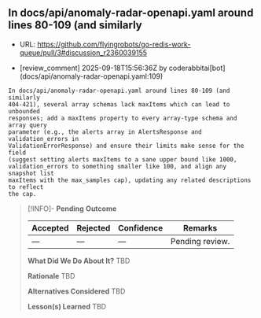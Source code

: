 ## In docs/api/anomaly-radar-openapi.yaml around lines 80-109 (and similarly

- URL: https://github.com/flyingrobots/go-redis-work-queue/pull/3#discussion_r2360039155

- [review_comment] 2025-09-18T15:56:36Z by coderabbitai[bot] (docs/api/anomaly-radar-openapi.yaml:109)

```text
In docs/api/anomaly-radar-openapi.yaml around lines 80-109 (and similarly
404-421), several array schemas lack maxItems which can lead to unbounded
responses; add a maxItems property to every array-type schema and array query
parameter (e.g., the alerts array in AlertsResponse and validation_errors in
ValidationErrorResponse) and ensure their limits make sense for the field
(suggest setting alerts maxItems to a sane upper bound like 1000,
validation_errors to something smaller like 100, and align any snapshot list
maxItems with the max_samples cap), updating any related descriptions to reflect
the cap.
```

> [!INFO]- **Pending**
> **Outcome**
> 
> | Accepted | Rejected | Confidence | Remarks |
> |----------|----------|------------|---------|
> | — | — | — | Pending review. |
>
> **What Did We Do About It?**
> TBD
>
> **Rationale**
> TBD
>
> **Alternatives Considered**
> TBD
>
> **Lesson(s) Learned**
> TBD
